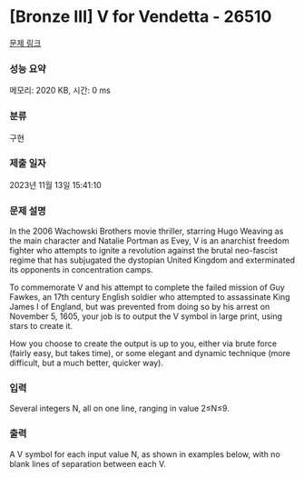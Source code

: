 # [Bronze III] V for Vendetta - 26510 

[문제 링크](https://www.acmicpc.net/problem/26510) 

### 성능 요약

메모리: 2020 KB, 시간: 0 ms

### 분류

구현

### 제출 일자

2023년 11월 13일 15:41:10

### 문제 설명

<p>In the 2006 Wachowski Brothers movie thriller, starring Hugo Weaving as the main character and Natalie Portman as Evey, V is an anarchist freedom fighter who attempts to ignite a revolution against the brutal neo-fascist regime that has subjugated the dystopian United Kingdom and exterminated its opponents in concentration camps.</p>

<p>To commemorate V and his attempt to complete the failed mission of Guy Fawkes, an 17th century English soldier who attempted to assassinate King James I of England, but was prevented from doing so by his arrest on November 5, 1605, your job is to output the V symbol in large print, using stars to create it.</p>

<p>How you choose to create the output is up to you, either via brute force (fairly easy, but takes time), or some elegant and dynamic technique (more difficult, but a much better, quicker way).</p>

### 입력 

 <p>Several integers N, all on one line, ranging in value 2≤N≤9.</p>

### 출력 

 <p>A V symbol for each input value N, as shown in examples below, with no blank lines of separation between each V.</p>

